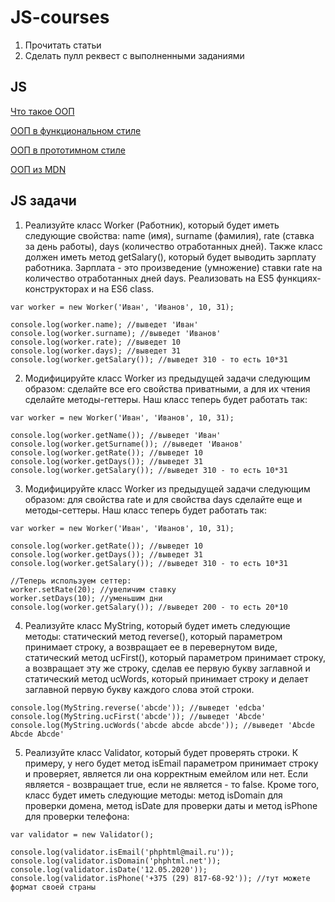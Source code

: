 # JS-courses
1. Прочитать статьи
2. Сделать пулл реквест с выполненными заданиями

##  JS
[Что такое ООП](https://habrahabr.ru/post/148015/)

[ООП в функциональном стиле](https://learn.javascript.ru/oop)

[ООП в прототимном стиле](https://learn.javascript.ru/prototypes)

[ООП из MDN](https://developer.mozilla.org/ru/docs/Learn/JavaScript/%D0%9E%D0%B1%D1%8A%D0%B5%D0%BA%D1%82%D1%8B/Object-oriented_JS)

## JS задачи
1. Реализуйте класс Worker (Работник), который будет иметь следующие свойства: name (имя), surname (фамилия), rate (ставка за день работы), days (количество отработанных дней). Также класс должен иметь метод getSalary(), который будет выводить зарплату работника. Зарплата - это произведение (умножение) ставки rate на количество отработанных дней days. Реализовать на ES5 функциях-конструкторах и на ES6 class.
```
var worker = new Worker('Иван', 'Иванов', 10, 31);

console.log(worker.name); //выведет 'Иван'
console.log(worker.surname); //выведет 'Иванов'
console.log(worker.rate); //выведет 10
console.log(worker.days); //выведет 31
console.log(worker.getSalary()); //выведет 310 - то есть 10*31
```

2. Модифицируйте класс Worker из предыдущей задачи следующим образом: сделайте все его свойства приватными, а для их чтения сделайте методы-геттеры. Наш класс теперь будет работать так:
```
var worker = new Worker('Иван', 'Иванов', 10, 31);

console.log(worker.getName()); //выведет 'Иван'
console.log(worker.getSurname()); //выведет 'Иванов'
console.log(worker.getRate()); //выведет 10
console.log(worker.getDays()); //выведет 31
console.log(worker.getSalary()); //выведет 310 - то есть 10*31
```

3. Модифицируйте класс Worker из предыдущей задачи следующим образом: для свойства rate и для свойства days сделайте еще и методы-сеттеры. Наш класс теперь будет работать так:
```
var worker = new Worker('Иван', 'Иванов', 10, 31);

console.log(worker.getRate()); //выведет 10
console.log(worker.getDays()); //выведет 31
console.log(worker.getSalary()); //выведет 310 - то есть 10*31

//Теперь используем сеттер:
worker.setRate(20); //увеличим ставку
worker.setDays(10); //уменьшим дни
console.log(worker.getSalary()); //выведет 200 - то есть 20*10
```

4. Реализуйте класс MyString, который будет иметь следующие методы: статический метод reverse(), который параметром принимает строку, а возвращает ее в перевернутом виде, статический метод ucFirst(), который параметром принимает строку, а возвращает эту же строку, сделав ее первую букву заглавной и статический метод ucWords, который принимает строку и делает заглавной первую букву каждого слова этой строки.
```
console.log(MyString.reverse('abcde')); //выведет 'edcba'
console.log(MyString.ucFirst('abcde')); //выведет 'Abcde'
console.log(MyString.ucWords('abcde abcde abcde')); //выведет 'Abcde Abcde Abcde'
```

5.  Реализуйте класс Validator, который будет проверять строки. К примеру, у него будет метод isEmail параметром принимает строку и проверяет, является ли она корректным емейлом или нет. Если является - возвращает true, если не является - то false. Кроме того, класс будет иметь следующие методы: метод isDomain для проверки домена, метод isDate для проверки даты и метод isPhone для проверки телефона:
```
var validator = new Validator();

console.log(validator.isEmail('phphtml@mail.ru'));
console.log(validator.isDomain('phphtml.net'));
console.log(validator.isDate('12.05.2020'));
console.log(validator.isPhone('+375 (29) 817-68-92')); //тут можете формат своей страны
```
